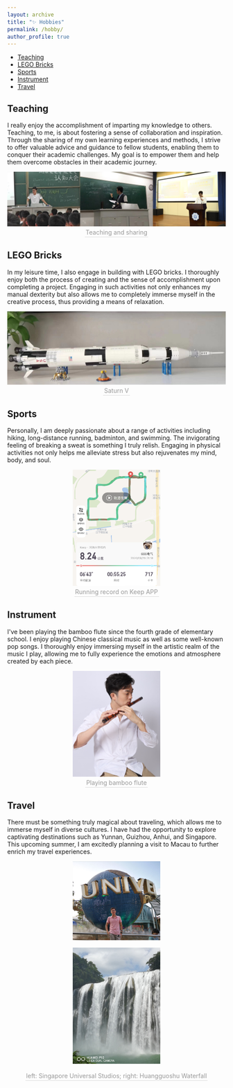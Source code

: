 ```yaml
---
layout: archive
title: "✨ Hobbies"
permalink: /hobby/
author_profile: true
---
```

- [Teaching](#teaching)
- [LEGO Bricks](#lego-bricks)
- [Sports](#sports)
- [Instrument](#instrument)
- [Travel](#travel)

## Teaching 

I really enjoy the accomplishment of imparting my knowledge to others. Teaching, to me, is about fostering a sense of collaboration and inspiration. Through the sharing of my own learning experiences and methods, I strive to offer valuable advice and guidance to fellow students, enabling them to conquer their academic challenges. My goal is to empower them and help them overcome obstacles in their academic journey.

<center>
<img src="../images/teaching.png">
<br>
    <div style = "
        color: orange;
        border-bottom: 1px solid #d9d9d9;
        display: inline-block;
        color: #999;
        padding: 2px;">
        Teaching and sharing
    </div>
    <p> </p>
</center>

## LEGO Bricks

In my leisure time, I also engage in building with LEGO bricks. I thoroughly enjoy both the process of creating and the sense of accomplishment upon completing a project. Engaging in such activities not only enhances my manual dexterity but also allows me to completely immerse myself in the creative process, thus providing a means of relaxation.

<center>
<img src="../images/lego.png">
<br>
    <div style = "
        color: orange;
        border-bottom: 1px solid #d9d9d9;
        display: inline-block;
        color: #999;
        padding: 2px;">
        Saturn V
    </div>
    <p> </p>
</center>

## Sports

Personally, I am deeply passionate about a range of activities including hiking, long-distance running, badminton, and swimming. The invigorating feeling of breaking a sweat is something I truly relish. Engaging in physical activities not only helps me alleviate stress but also rejuvenates my mind, body, and soul.

<center>
<img src="../images/run.png"
width = "40%">
<br>
    <div style = "
        color: orange;
        border-bottom: 1px solid #d9d9d9;
        display: inline-block;
        color: #999;
        padding: 2px;">
        Running record on Keep APP
    </div>
    <p> </p>
</center>

## Instrument

I've been playing the bamboo flute since the fourth grade of elementary school. I enjoy playing Chinese classical music as well as some well-known pop songs. I thoroughly enjoy immersing myself in the artistic realm of the music I play, allowing me to fully experience the emotions and atmosphere created by each piece.

<center>
<img src="../images/flute.png"
width = "40%">
<br>
    <div style = "
        color: orange;
        border-bottom: 1px solid #d9d9d9;
        display: inline-block;
        color: #999;
        padding: 2px;">
        Playing bamboo flute
    </div>
    <p> </p>
</center>

## Travel

There must be something truly magical about traveling, which allows me to immerse myself in diverse cultures. I have had the opportunity to explore captivating destinations such as Yunnan, Guizhou, Anhui, and Singapore. This upcoming summer, I am excitedly planning a visit to Macau to further enrich my travel experiences.

<center>
<img src="/images/singapore.png"
width = "40%">

<img src="/images/guizhou.png"
width = "40%">
<br>
    <div style = "
        color: orange;
        border-bottom: 1px solid #d9d9d9;
        display: inline-block;
        color: #999;
        padding: 2px;">
        left: Singapore Universal Studios; right: Huangguoshu Waterfall
    </div>
    <p> </p>
</center>
